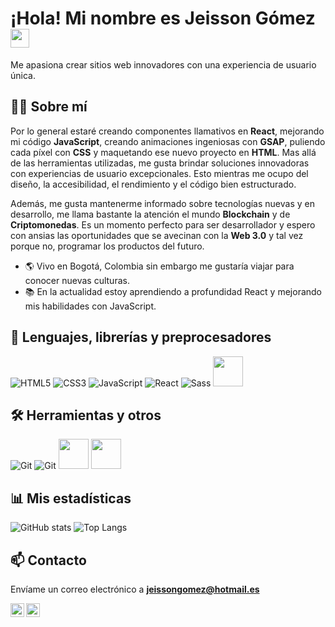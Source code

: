 # ¡Hola! Mi nombre es Jeisson Gómez <img src="https://raw.githubusercontent.com/iampavangandhi/iampavangandhi/master/gifs/Hi.gif" width="30px">

Me apasiona crear sitios web innovadores con una experiencia de usuario única.

## 🙋‍♂️ Sobre mí

Por lo general estaré creando componentes llamativos en **React**, mejorando mi código **JavaScript**, creando animaciones ingeniosas con **GSAP**, puliendo cada píxel con **CSS** y maquetando ese nuevo proyecto en **HTML**. Mas allá de las herramientas utilizadas, me gusta brindar soluciones innovadoras con experiencias de usuario excepcionales. Esto mientras me ocupo del diseño, la accesibilidad, el rendimiento y el código bien estructurado.

Además, me gusta mantenerme informado sobre tecnologías nuevas y en desarrollo, me llama bastante la atención el mundo **Blockchain** y de **Criptomonedas**. Es un momento perfecto para ser desarrollador y espero con ansias las oportunidades que se avecinan con la **Web 3.0** y tal vez porque no, programar los productos del futuro.

- :earth_americas: Vivo en Bogotá, Colombia sin embargo me gustaría viajar para conocer nuevas culturas.
- 📚 En la actualidad estoy aprendiendo a profundidad React y mejorando mis habilidades con JavaScript.

## 🚀 Lenguajes, librerías y preprocesadores

![HTML5](https://img.icons8.com/color/48/000000/html-5.png)
![CSS3](https://img.icons8.com/color/48/000000/css3.png)
![JavaScript](https://img.icons8.com/color/48/000000/javascript.png)
![React](https://img.icons8.com/color/48/000000/react-native.png)
![Sass](https://img.icons8.com/color/48/000000/sass.png)
<img src="https://cdn.worldvectorlogo.com/logos/gsap-greensock.svg" style="width:48px; height:48px"/>

## 🛠️ Herramientas y otros

![Git](https://img.icons8.com/color/48/000000/git.png)
![Git](https://img.icons8.com/fluency/48/github.png)
<img src="https://cdn.icon-icons.com/icons2/317/PNG/512/terminal-icon_34340.png" style="width:48px; height:48px"/>
<img src="https://code.visualstudio.com/assets/branding/app-icon.png" style="width:48px; height:48px"/>

## 📊 Mis estadísticas

![GitHub stats](https://github-readme-stats.vercel.app/api?username=jeissongomezdev&show_icons=true&theme=react&hide_border=true)
![Top Langs](https://github-readme-stats.vercel.app/api/top-langs/?username=jeissongomezdev&show_icons=true&layout=compact&theme=react&hide_border=true)

## 📫 Contacto

Envíame un correo electrónico a **jeissongomez@hotmail.es**

[<img align="bottom" alt="Página web" width="22px" src="https://cdn.icon-icons.com/icons2/1154/PNG/512/1486564415-globe_81515.png" />][website]
[<img align="left" alt="LinkedIn" width="22px" src="https://cdn.worldvectorlogo.com/logos/linkedin-icon-2.svg" />][linkedin]

<br />

[website]: https://www.jeissongomez.com
[linkedin]: https://www.linkedin.com/in/jeissongomezdev/
